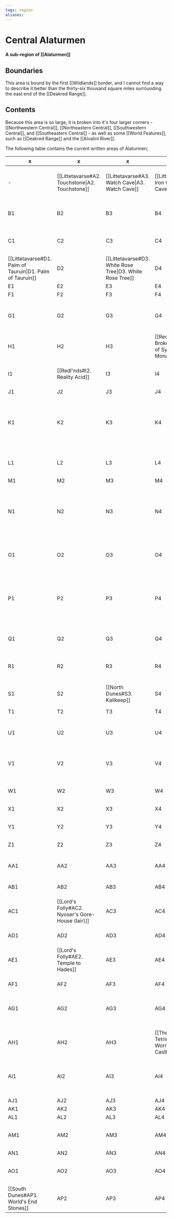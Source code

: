 ```yaml
---
tags: region
aliases:
---
```

# Central Alaturmen
#### A sub-region of [[Alaturmen]]
## Boundaries
This area is bound by the first [[Wildlands]] border, and I cannot find a way to describe it better than the thirty-six thousand square miles surrounding the east end of the [[Deakred Range]].

## Contents
Because this area is so large, it is broken into it's four larger corners - [[Northwestern Central]], [[Northeastern Central]], [[Southwestern Central]], and [[Southeastern Central]] - as well as some [[World Features]], such as [[Deakred Range]] and the [[Alvalini River]].

The following table contains the current written areas of Alaturmen;

| x                                                         | x                                                | x                                                         | x                                                           | x                                                  | x   | x   | x                                                                                 | x                                                               | x                                                                                 | x                                                         | x    | x                                                  | x                                                     | x                                               | x                                           | x                                      | x                                                                              | x                                             | x                                                   | x                                                     | x                                                 | x                                              | x                                     | x    | x                                                                                | x                                            | x    | x                                           | x    | x    | x                                        |
| --------------------------------------------------------- | ------------------------------------------------ | --------------------------------------------------------- | ----------------------------------------------------------- | -------------------------------------------------- | --- | --- | --------------------------------------------------------------------------------- | --------------------------------------------------------------- | --------------------------------------------------------------------------------- | --------------------------------------------------------- | ---- | -------------------------------------------------- | ----------------------------------------------------- | ----------------------------------------------- | ------------------------------------------- | -------------------------------------- | ------------------------------------------------------------------------------ | --------------------------------------------- | --------------------------------------------------- | ----------------------------------------------------- | ------------------------------------------------- | ---------------------------------------------- | ------------------------------------- | ---- | -------------------------------------------------------------------------------- | -------------------------------------------- | ---- | ------------------------------------------- | ---- | ---- | ---------------------------------------- |
| -                                                         | [[Littetavarse#A2. Touchstone\|A2. Touchstone]]  | [[Littetavarse#A3. Watch Cave\|A3. Watch Cave]]           | [[Littetavarse#A4. Iron Cave\|A4. Iron Cave]]               | A5                                                 | A6  | A7  | A8                                                                                | A9                                                              | [[Firelight Sea#A10. Seaside Haven]]                                              | A11                                                       | A12  | A13                                                | A14                                                   | A15                                             | A16                                         | A17                                    | A18                                                                            | A19                                           | A20                                                 | [[Arthur's Prairie#A21. Dwarf-Hobgoblin Battlefield]] | A22                                               | A23                                            | A24                                   | A25  | A26                                                                              | A27                                          | A28  | A29                                         | A30  | A31  | A32                                      |
| B1                                                        | B2                                               | B3                                                        | B4                                                          | B5                                                 | B6  | B7  | B8                                                                                | B9                                                              | [[Firelight Sea#B10. Hektor's Keep (visible)]]                                    | B11                                                       | B12  | B13                                                | B14                                                   | B15                                             | B16                                         | B17                                    | B18                                                                            | B19                                           | B20                                                 | B21                                                   | B22                                               | B23                                            | B24                                   | B25  | B26                                                                              | B27                                          | B28  | B29                                         | B30  | B31  | B32                                      |
| C1                                                        | C2                                               | C3                                                        | C4                                                          | [[Littetavarse#C5. Bonesheet\|C5. Bonesheet]]      | C6  | C7  | C8                                                                                | C9                                                              | C10                                                                               | C11                                                       | C12  | C13                                                | [[Firelight Sea#C14. Kakurak's Lair]]                 | [[Enlitte Ambonas#C15. Frost Giant Haven]]      | C16                                         | C17                                    | C18                                                                            | C19                                           | C20                                                 | C21                                                   | C22                                               | [[Arthur's Prairie#C23. Raging Fog (visible)]] | [[Illburn Forest#C24. Wolverine Den]] | C25  | C26                                                                              | C27                                          | C28  | C29                                         | C30  | C31  | C32                                      |
| [[Littetavarse#D1. Palm of Tauruin\|D1. Palm of Tauruin]] | D2                                               | [[Littetavarse#D3. White Rose Tree\|D3. White Rose Tree]] | D4                                                          | D5                                                 | D6  | D7  | D8                                                                                | D9                                                              | D10                                                                               | D11                                                       | D12  | D13                                                | D14                                                   | D15                                             | D16                                         | D17                                    | D18                                                                            | D19                                           | D20                                                 | D21                                                   | D22                                               | [[Illburn Forest#D23. Rabid Mystics]]          | D24                                   | D25  | D26                                                                              | D27                                          | D28  | D29                                         | D30  | D31  | D32                                      |
| E1                                                        | E2                                               | E3                                                        | E4                                                          | E5                                                 | E6  | E7  | E8                                                                                | E9                                                              | E10                                                                               | E11                                                       | E12  | E13                                                | E14                                                   | E15                                             | E16                                         | E17                                    | E18                                                                            | E19                                           | E20                                                 | E21                                                   | E22                                               | E23                                            | E24                                   | E25  | E26                                                                              | E27                                          | E28  | E29                                         | E30  | E31  | E32                                      |
| F1                                                        | F2                                               | F3                                                        | F4                                                          | F5                                                 | F6  | F7  | F8                                                                                | F9                                                              | F10                                                                               | F11                                                       | F12  | F13                                                | F14                                                   | F15                                             | F16                                         | F17                                    | F18                                                                            | F19                                           | F20                                                 | F21                                                   | F22                                               | F23                                            | F24                                   | F25  | F26                                                                              | F27                                          | D28  | F29                                         | F30  | F31  | F32                                      |
| G1                                                        | G2                                               | G3                                                        | G4                                                          | G5                                                 | G6  | G7  | G8                                                                                | G9                                                              | G10                                                                               | G11                                                       | G12  | G13                                                | G14                                                   | G15                                             | G16                                         | G17                                    | G18                                                                            | G19                                           | [[Arthur's Prairie#G20. Cenvan Lookouts (visible)]] | G21                                                   | G22                                               | G23                                            | G24                                   | G25  | G26                                                                              | G27                                          | G28  | G29                                         | G30  | G31  | [[Illburn Forest#G32. Illburn Symbiote]] |
| H1                                                        | H2                                               | H3                                                        | [[Redl'nds#H4. Broken Markings of Sylas, Winter Monarch]]   | H5                                                 | H6  | H7  | H8                                                                                | H9                                                              | H10                                                                               | H11                                                       | H12  | H13                                                | H14                                                   | H15                                             | [[Central Holyl'nd#H16. The Old (visible)]] | H17                                    | H18                                                                            | H19                                           | H20                                                 | H21                                                   | H22                                               | H23                                            | H24                                   | H25  | H26                                                                              | H27                                          | H28  | H29                                         | H30  | H31  | H32                                      |
| I1                                                        | [[Redl'nds#I2. Reality Acid]]                    | I3                                                        | I4                                                          | I5                                                 | I6  | I7  | I8                                                                                | I9                                                              | I10                                                                               | I11                                                       | I12  | I13                                                | I14                                                   | I15                                             | [[Central Holyl'nd#I16. Silent Clearing]]   | I17                                    | I18                                                                            | I19                                           | I20                                                 | I21                                                   | I22                                               | [[Arthur's Prairie#I23. Dawnfluke Cabins]]     | I24                                   | I25  | I26                                                                              | I27                                          | I28  | I29                                         | I30  | I31  | I32                                      |
| J1                                                        | J2                                               | J3                                                        | J4                                                          | J5                                                 | J6  | J7  | J8                                                                                | J9                                                              | J10                                                                               | J11                                                       | J12  | J13                                                | J14                                                   | J15                                             | J16                                         | J17                                    | J18                                                                            | J19                                           | J20                                                 | J21                                                   | J22                                               | J23                                            | J24                                   | J25  | J26                                                                              | J27                                          | J28  | J29                                         | J30  | J31  | J32                                      |
| K1                                                        | K2                                               | K3                                                        | K4                                                          | [[Litteortosta#K5. The Hunter's Siltdrop]]         | K6  | K7  | K8                                                                                | K9                                                              | K10                                                                               | K11                                                       | K12  | K13                                                | K14                                                   | K15                                             | K16                                         | K17                                    | K18                                                                            | K19                                           | K20                                                 | K21                                                   | [[Arthur's Prairie#K22. Old Stickfinger's Cabin]] | K23                                            | K24                                   | K25  | [[Arthur's Prairie#K26. Chapter-House Constantia of Arthur's Knights (visible)]] | K27                                          | K28  | K29                                         | K30  | K31  | K32                                      |
| L1                                                        | L2                                               | L3                                                        | L4                                                          | L5                                                 | L6  | L7  | L8                                                                                | L9                                                              | L10                                                                               | L11                                                       | L12  | L13                                                | L14                                                   | L15                                             | L16                                         | L17                                    | L18                                                                            | L19                                           | L20                                                 | L21                                                   | L22                                               | L23                                            | L24                                   | L25  | L26                                                                              | L27                                          | L28  | [[Arthur's Prairie#L29. Unseelie Mush-pit]] | L30  | L31  | L32                                      |
| M1                                                        | M2                                               | M3                                                        | M4                                                          | M5                                                 | M6  | M7  | M8                                                                                | M9                                                              | M10                                                                               | M11                                                       | M12  | M13                                                | M14                                                   | M15                                             | M16                                         | M17                                    | M18                                                                            | M19                                           | M20                                                 | M21                                                   | M22                                               | M23                                            | M24                                   | M25  | M26                                                                              | M27                                          | M28  | M29                                         | M30  | M31  | M32                                      |
| N1                                                        | N2                                               | N3                                                        | N4                                                          | N5                                                 | N6  | N7  | N8                                                                                | N9                                                              | N10                                                                               | N11                                                       | N12  | N13                                                | N14                                                   | N15                                             | N16                                         | N17                                    | [[Arthur's Prairie#N18. Chapter-House Delectus of Arthur's Knights (visible)]] | N19                                           | N20                                                 | N21                                                   | N22                                               | N23                                            | N24                                   | N25  | N26                                                                              | N27                                          | N28  | N29                                         | N30  | N31  | N32                                      |
| O1                                                        | O2                                               | O3                                                        | O4                                                          | [[Litteortosta#O5. Way-Spirit Clearing]]           | O6  | O7  | O8                                                                                | O9                                                              | O10                                                                               | O11                                                       | O12  | O13                                                | O14                                                   | O15                                             | O16                                         | [[Arthur's Prairie#O17. Pig's Burial]] | O18                                                                            | O19                                           | O20                                                 | O21                                                   | O22                                               | O23                                            | O24                                   | O25  | O26                                                                              | [[Arthur's Prairie#O27. Phase Spider Nests]] | O28  | O29                                         | O30  | O31  | O32                                      |
| P1                                                        | P2                                               | P3                                                        | P4                                                          | P5                                                 | P6  | P7  | [[Deakred Range#P8. Groundiki , Cave of Wonder, Hall of Silver & Lead (visible)]] | P9                                                              | P10                                                                               | P11                                                       | P12  | P13                                                | P14                                                   | P15                                             | P16                                         | P17                                    | P18                                                                            | [[Arthur's Prairie#P19. Nature-growth Altar]] | P20                                                 | P21                                                   | P22                                               | P23                                            | P24                                   | P25  | P26                                                                              | P27                                          | P28  | P29                                         | P30  | P31  | P32                                      |
| Q1                                                        | Q2                                               | Q3                                                        | Q4                                                          | Q5                                                 | Q6  | Q7  | Q8                                                                                | Q9                                                              | Q10                                                                               | Q11                                                       | Q12  | Q13                                                | Q14                                                   | Q15                                             | [[Arthur's Prairie#Q16. "A Religious Man"]] | Q17                                    | Q18                                                                            | Q19                                           | Q20                                                 | Q21                                                   | Q22                                               | Q23                                            | Q24                                   | Q25  | [[Arthur's Prairie#Q26. Rootlake Monster]]                                       | Q27                                          | Q28  | Q29                                         | Q30  | Q31  | Q32                                      |
| R1                                                        | R2                                               | R3                                                        | R4                                                          | R5                                                 | R6  | R7  | R8                                                                                | R9                                                              | R10                                                                               | R11                                                       | R12  | [[Sinazel Ambonas#R13. Statue of a Dying Warrior]] | R14                                                   | R15                                             | R16                                         | R17                                    | R18                                                                            | R19                                           | R20                                                 | R21                                                   | R22                                               | R23                                            | R24                                   | R25  | R26                                                                              | R27                                          | R28  | R29                                         | R30  | R31  | R32                                      |
| S1                                                        | S2                                               | [[North Dunes#S3. Kailkeep]]                              | S4                                                          | S5                                                 | S6  | S7  | S8                                                                                | S9                                                              | S10                                                                               | S11                                                       | S12  | S13                                                | S14                                                   | [[Deakred Range#S15. Den of the Arstovich]]     | S16                                         | S17                                    | S18                                                                            | S19                                           | S20                                                 | S21                                                   | S22                                               | S23                                            | S24                                   | S25  | S26                                                                              | S27                                          | S28  | S29                                         | S30  | S31  | S32                                      |
| T1                                                        | T2                                               | T3                                                        | T4                                                          | T5                                                 | T6  | T7  | T8                                                                                | T9                                                              | T10                                                                               | T11                                                       | T12  | T13                                                | T14                                                   | T15                                             | T16                                         | T17                                    | T18                                                                            | T19                                           | T20                                                 | T21                                                   | T22                                               | T23                                            | T24                                   | T25  | T26                                                                              | T27                                          | T28  | T29                                         | T30  | T31  | T32                                      |
| U1                                                        | U2                                               | U3                                                        | U4                                                          | U5                                                 | U6  | U7  | U8                                                                                | U9                                                              | [[Red Hills#U10. Small Anti-Isolationism Party Cave]]                             | U11                                                       | U12  | U13                                                | [[Deakred Range#U14. Lake of Eternal Life (visible)]] | U15                                             | U16                                         | U17                                    | U18                                                                            | U19                                           | U20                                                 | U21                                                   | U22                                               | [[Arthur's Prairie#U23. Worthy Knight]]        | U24                                   | U25  | U26                                                                              | U27                                          | U28  | U29                                         | U30  | U31  | U32                                      |
| V1                                                        | V2                                               | V3                                                        | V4                                                          | V5                                                 | V6  | V7  | V8                                                                                | V9                                                              | V10                                                                               | V11                                                       | V12  | V13                                                | V14                                                   | [[Deakred Range#V15. Coalition City (visible)]] | V16                                         | V17                                    | V18                                                                            | V19                                           | V20                                                 | V21                                                   | V22                                               | V23                                            | V24                                   | V25  | V26                                                                              | V27                                          | V28  | V29                                         | V30  | V31  | V32                                      |
| W1                                                        | W2                                               | W3                                                        | W4                                                          | W5                                                 | W6  | W7  | W8                                                                                | W9                                                              | W10                                                                               | W11                                                       | W12  | W13                                                | W14                                                   | W15                                             | W16                                         | W17                                    | W18                                                                            | W19                                           | W20                                                 | W21                                                   | W22                                               | W23                                            | W24                                   | W25  | [[Northern Third#W26. Moss Gecko Nest]]                                          | W27                                          | W28  | W29                                         | W30  | W31  | W32                                      |
| X1                                                        | X2                                               | X3                                                        | X4                                                          | X5                                                 | X6  | X7  | X8                                                                                | X9                                                              | X10                                                                               | X11                                                       | X12  | X13                                                | X14                                                   | X15                                             | X16                                         | X17                                    | X18                                                                            | X19                                           | X20                                                 | X21                                                   | X22                                               | X23                                            | X24                                   | X25  | X26                                                                              | X27                                          | X28  | X29                                         | X30  | X31  | X32                                      |
| Y1                                                        | Y2                                               | Y3                                                        | Y4                                                          | Y5                                                 | Y6  | Y7  | Y8                                                                                | Y9                                                              | [[North Dunes#Y10. Kickoff (visible)]]                                            | Y11                                                       | Y12  | Y13                                                | Y14                                                   | Y15                                             | Y16                                         | Y17                                    | Y18                                                                            | Y19                                           | Y20                                                 | Y21                                                   | Y22                                               | Y23                                            | Y24                                   | Y25  | Y26                                                                              | [[Northern Third#Y27. Inexplicable Altar]]   | Y28  | Y29                                         | Y30  | Y31  | Y32                                      |
| Z1                                                        | Z2                                               | Z3                                                        | Z4                                                          | Z5                                                 | Z6  | Z7  | Z8                                                                                | Z9                                                              | Z10                                                                               | Z11                                                       | Z12  | Z13                                                | Z14                                                   | Z15                                             | Z16                                         | Z17                                    | Z18                                                                            | Z19                                           | Z20                                                 | Z21                                                   | Z22                                               | Z23                                            | Z24                                   | Z25  | Z26                                                                              | Z27                                          | Z28  | Z29                                         | Z30  | Z31  | Z32                                      |
| AA1                                                       | AA2                                              | AA3                                                       | AA4                                                         | [[The Deserts of Tetrimoc#AA5. Pit of Horror-kin]] | AA6 | AA7 | AA8                                                                               | AA9                                                             | AA10                                                                              | [[The Deserts of Tetrimoc#AA11. Cult Statue of Taurin]]   | AA12 | AA13                                               | AA14                                                  | AA15                                            | AA16                                        | AA17                                   | AA18                                                                           | AA19                                          | AA20                                                | AA21                                                  | AA22                                              | AA23                                           | AA24                                  | AA25 | AA26                                                                             | AA27                                         | AA28 | [[Huntyr Swamp#AA29. Miniature War-game]]   | AA30 | AA31 | AA32                                     |
| AB1                                                       | AB2                                              | AB3                                                       | AB4                                                         | AB5                                                | AB6 | AB7 | AB8                                                                               | AB9                                                             | AB10                                                                              | AB11                                                      | AB12 | AB13                                               | AB14                                                  | AB15                                            | AB16                                        | AB17                                   | AB18                                                                           | AB19                                          | AB20                                                | AB21                                                  | AB22                                              | AB23                                           | AB24                                  | AB25 | AB26                                                                             | AB27                                         | AB28 | AB29                                        | AB30 | AB31 | AB32                                     |
| AC1                                                       | [[Lord's Folly#AC2. Nyoser's Gore-House (lair)]] | AC3                                                       | AC4                                                         | AC5                                                | AC6 | AC7 | [[The Deserts of Tetrimoc#AC8. Aphetto Runestones (visible)]]                     | AC9                                                             | AC10                                                                              | AC11                                                      | AC12 | AC13                                               | [[The Deserts of Tetrimoc#AC14. Impossible Hole]]     | AC15                                            | AC16                                        | AC17                                   | AC18                                                                           | AC19                                          | AC20                                                | AC21                                                  | AC22                                              | AC23                                           | AC24                                  | AC25 | AC26                                                                             | AC27                                         | AC28 | AC29                                        | AC30 | AC31 | AC32                                     |
| AD1                                                       | AD2                                              | AD3                                                       | AD4                                                         | AD5                                                | AD6 | AD7 | AD8                                                                               | AD9                                                             | AD10                                                                              | AD11                                                      | AD12 | AD13                                               | AD14                                                  | AD15                                            | AD16                                        | AD17                                   | AD18                                                                           | AD19                                          | AD20                                                | AD21                                                  | AD22                                              | AD23                                           | AD24                                  | AD25 | AD26                                                                             | AD27                                         | AD28 | AD29                                        | AD30 | AD31 | AD32                                     |
| AE1                                                       | [[Lord's Folly#AE2. Temple to Hades]]            | AE3                                                       | AE4                                                         | AE5                                                | AE6 | AE7 | [[The Deserts of Tetrimoc#AE8. Wyvern Stables (visible)]]                         | AE9                                                             | AE10                                                                              | [[The Deserts of Tetrimoc#AE11. Cyclops' Cave (visible)]] | AE12 | AE13                                               | AE14                                                  | AE15                                            | AE16                                        | AE17                                   | AE18                                                                           | AE19                                          | AE20                                                | AE21                                                  | AE22                                              | AE23                                           | AE24                                  | AE25 | AE26                                                                             | AE27                                         | AE28 | AE29                                        | AE30 | AE31 | AE32                                     |
| AF1                                                       | AF2                                              | AF3                                                       | AF4                                                         | AF5                                                | AF6 | AF7 | AF8                                                                               | AF9                                                             | AF10                                                                              | AF11                                                      | AF12 | AF13                                               | AF14                                                  | AF15                                            | AF16                                        | AF17                                   | AF18                                                                           | AF19                                          | AF20                                                | AF21                                                  | AF22                                              | AF23                                           | AF24                                  | AF25 | AF26                                                                             | AF27                                         | AF28 | AF29                                        | AF30 | AF31 | AF32                                     |
| AG1                                                       | AG2                                              | AG3                                                       | AG4                                                         | AG5                                                | AG6 | AG7 | AG8                                                                               | [[The Deserts of Tetrimoc#AG9. Petrified Bone Spire (visible)]] | AG10                                                                              | AG11                                                      | AG12 | AG13                                               | AG14                                                  | AG15                                            | AG16                                        | AG17                                   | AG18                                                                           | AG19                                          | AG20                                                | AG21                                                  | AG22                                              | AG23                                           | AG24                                  | AG25 | AG26                                                                             | AG27                                         | AG28 | AG29                                        | AG30 | AG31 | AG32                                     |
| AH1                                                       | AH2                                              | AH3                                                       | [[The Deserts of Tetrimoc#AH4. Worm-rock Castle (visible)]] | AH5                                                | AH6 | AH7 | AH8                                                                               | AH9                                                             | AH10                                                                              | AH11                                                      | AH12 | AH13                                               | AH14                                                  | AH15                                            | AH16                                        | AH17                                   | AH18                                                                           | AH19                                          | AH20                                                | AH21                                                  | AH22                                              | AH23                                           | AH24                                  | AH25 | AH26                                                                             | AH27                                         | AH28 | AH29                                        | AH30 | AH31 | AH32                                     |
| AI1                                                       | AI2                                              | AI3                                                       | AI4                                                         | AI5                                                | AI6 | AI7 | AI8                                                                               | AI9                                                             | [[Tetrimoc's Blessings#AI10. Statue of an Imperialist & a Proletariat (visible)]] | AI11                                                      | AI12 | AI13                                               | AI14                                                  | AI15                                            | AI16                                        | AI17                                   | AI18                                                                           | AI19                                          | AI20                                                | AI21                                                  | AI22                                              | AI23                                           | AI24                                  | AI25 | AI26                                                                             | AI27                                         | AI28 | AI29                                        | AI30 | AI31 | AI32                                     |
| AJ1                                                       | AJ2                                              | AJ3                                                       | AJ4                                                         | AJ5                                                | AJ6 | AJ7 | AJ8                                                                               | AJ9                                                             | AJ10                                                                              | AJ11                                                      | AJ12 | AJ13                                               | AJ14                                                  | AJ15                                            | AJ16                                        | AJ17                                   | AJ18                                                                           | AJ19                                          | AJ20                                                | AJ21                                                  | AJ22                                              | AJ23                                           | AJ24                                  | AJ25 | AJ26                                                                             | AJ27                                         | AJ28 | AJ29                                        | AJ30 | AJ31 | AJ32                                     |
| AK1                                                       | AK2                                              | AK3                                                       | AK4                                                         | AK5                                                | AK6 | AK7 | AK8                                                                               | AK9                                                             | AK10                                                                              | AK11                                                      | AK12 | AK13                                               | AK14                                                  | AK15                                            | AK16                                        | AK17                                   | AK18                                                                           | AK19                                          | AK20                                                | AK21                                                  | AK22                                              | AK23                                           | AK24                                  | AK25 | AK26                                                                             | AK27                                         | AK28 | AK29                                        | AK30 | AK31 | AK32                                     |
| AL1                                                       | AL2                                              | AL3                                                       | AL4                                                         | AL5                                                | AL6 | AL7 | AL8                                                                               | AL9                                                             | AL10                                                                              | AL11                                                      | AL12 | AL13                                               | AL14                                                  | AL15                                            | AL16                                        | AL17                                   | AL18                                                                           | AL19                                          | AL20                                                | AL21                                                  | AL22                                              | AL23                                           | AL24                                  | AL25 | AL26                                                                             | AL27                                         | AL28 | AL29                                        | AL30 | AL31 | AL32                                     |
| AM1                                                       | AM2                                              | AM3                                                       | AM4                                                         | AM5                                                | AM6 | AM7 | AM8                                                                               | [[South Dunes#AM9. Temple of the Golomancer]]                   | AM10                                                                              | AM11                                                      | AM12 | AM13                                               | AM14                                                  | AM15                                            | AM16                                        | AM17                                   | AM18                                                                           | AM19                                          | AM20                                                | AM21                                                  | AM22                                              | AM23                                           | AM24                                  | AM25 | AM26                                                                             | AM27                                         | AM28 | AM29                                        | AM30 | AM31 | AM32                                     |
| AN1                                                       | AN2                                              | AN3                                                       | AN4                                                         | AN5                                                | AN6 | AN7 | AN8                                                                               | AN9                                                             | AN10                                                                              | AN11                                                      | AN12 | AN13                                               | AN14                                                  | AN15                                            | AN16                                        | AN17                                   | AN18                                                                           | AN19                                          | AN20                                                | AN21                                                  | AN22                                              | AN23                                           | AN24                                  | AN25 | AN26                                                                             | AN27                                         | AN28 | AN29                                        | AN30 | AN31 | AN32                                     |
| AO1                                                       | AO2                                              | AO3                                                       | AO4                                                         | AO5                                                | AO6 | AO7 | AO8                                                                               | AO9                                                             | AO10                                                                              | AO11                                                      | AO12 | AO13                                               | [[South Dunes#AO14. Cave of Qillark & Vienze]]        | AO15                                            | AO16                                        | AO17                                   | AO18                                                                           | AO19                                          | AO20                                                | AO21                                                  | AO22                                              | AO23                                           | AO24                                  | AO25 | AO26                                                                             | AO27                                         | AO28 | AO29                                        | AO30 | AO31 | AO32                                     |
| [[South Dunes#AP1. World's End Stones]]                   | AP2                                              | AP3                                                       | AP4                                                         | AP5                                                | AP6 | AP7 | AP8                                                                               | AP9                                                             | AP10                                                                              | AP11                                                      | AP12 | AP13                                               | AP14                                                  | AP15                                            | AP16                                        | AP17                                   | AP18                                                                           | AP19                                          | AP20                                                | AP21                                                  | AP22                                              | AP23                                           | AP24                                  | AP25 | AP26                                                                             | AP27                                         | AP28 | AP29                                        | AP30 | AP31 | AP32                                     |
